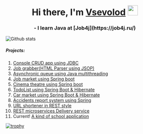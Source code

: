 <h1 align="center">Hi there, I'm <a href="https://github.com/SevaStopAll" target="_blank">Vsevolod</a> 
<img src="https://github.com/blackcater/blackcater/raw/main/images/Hi.gif" height="32"/></h1>
<h3 align="center">- I learn Java at [Job4j](https://job4j.ru/)</h3>


![Github stats](https://github-readme-stats.vercel.app/api?username=SevaStopAll&hide=stars,prs,issues,contribs) 


##### Projects:
1. [Console CRUD app using JDBC](https://github.com/SevaStopAll/job4j_tracker)
2. [Job grabber(HTML Parser using JSOP)](https://github.com/SevaStopAll/job4j_grabber)
3. [Asynchronic queue using Java multithreading](https://github.com/SevaStopAll/job4j_pooh)
4. [Job market using Spring boot](https://github.com/SevaStopAll/job4j_dreamjob)
5. [Cinema theatre using Spring boot](https://github.com/SevaStopAll/job4j_cinema)
6. [TodoList using Spring Boot & Hibernate](https://github.com/SevaStopAll/job4j_todo)
7. [Car market using Spring Boot & Hibernate](https://github.com/SevaStopAll/job4j_cars)
8. [Accidents report system using Spring](https://github.com/SevaStopAll/job4j_accidents)
9. [URL shortener in REST style](https://github.com/SevaStopAll/job4j_url_shortcut)
10. [REST microservices Delivery service](https://github.com/SevaStopAll/job4j_order)
11. Current! [A kind of school application](https://github.com/SevaStopAll/school_app)


[![trophy](https://github-profile-trophy.vercel.app/?username=SevaStopAll)](https://github.com/ryo-ma/github-profile-trophy)
